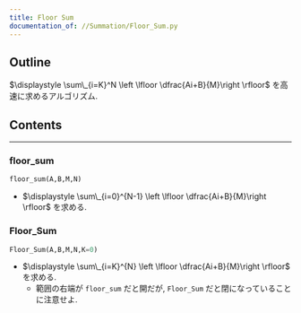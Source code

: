 ```yaml
---
title: Floor Sum
documentation_of: //Summation/Floor_Sum.py
---
```


## Outline

$\displaystyle \sum\_{i=K}^N \left \lfloor \dfrac{Ai+B}{M}\right \rfloor$ を高速に求めるアルゴリズム.

## Contents

---

### floor_sum

```Python
floor_sum(A,B,M,N)
```

* $\displaystyle \sum\_{i=0}^{N-1} \left \lfloor \dfrac{Ai+B}{M}\right \rfloor$ を求める.

### Floor_Sum

```Python
Floor_Sum(A,B,M,N,K=0)
```

* $\displaystyle \sum\_{i=K}^{N} \left \lfloor \dfrac{Ai+B}{M}\right \rfloor$ を求める.
  * 範囲の右端が `floor_sum` だと開だが, `Floor_Sum` だと閉になっていることに注意せよ.
